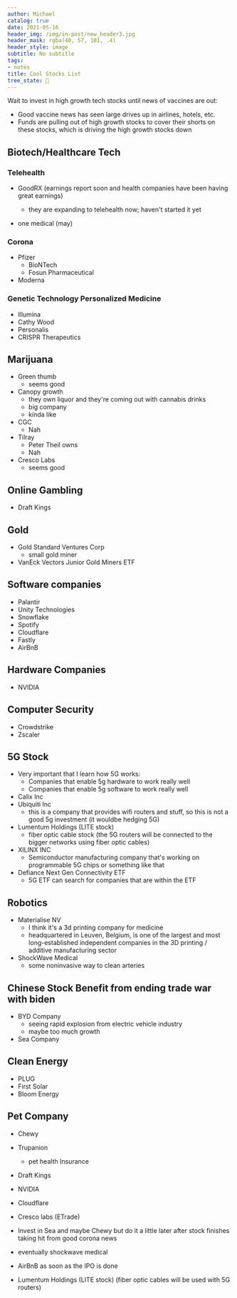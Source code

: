 ```yaml
---
author: Michael
catalog: true
date: 2021-05-16
header_img: /img/in-post/new_header3.jpg
header_mask: rgba(40, 57, 101, .4)
header_style: image
subtitle: No subtitle
tags:
- notes
title: Cool Stocks List
tree_state: 🌱
---
```


Wait to invest in high growth tech stocks until news of vaccines are out:

- Good vaccine news has seen large drives up in airlines, hotels, etc.
- Funds are pulling out of high growth stocks to cover their shorts on these stocks, which is driving the high growth stocks down

## Biotech/Healthcare Tech 

### Telehealth

- GoodRX (earnings report soon and health companies have been having great earnings)
  - they are expanding to telehealth now; haven't started it yet

- one medical (may)

### Corona

- Pfizer
  - BioNTech
  - Fosun Pharmaceutical
- Moderna

### Genetic Technology Personalized Medicine

- Illumina
- Cathy Wood
- Personalis
- CRISPR Therapeutics

## Marijuana

- Green thumb
  - seems good
- Canopy growth 
  - they own liquor and they're coming out with cannabis drinks
  - big company
  - kinda like
- CGC
  - Nah
- Tilray
  - Peter Theil owns
  - Nah
- Cresco Labs
  - seems good

## Online Gambling

- Draft Kings

## Gold

- Gold Standard Ventures Corp
  - small gold miner
- VanEck Vectors Junior Gold Miners ETF

## Software companies

- Palantir
- Unity Technologies
- Snowflake
- Spotify
- Cloudflare
- Fastly
- AirBnB

## Hardware Companies

- NVIDIA

## Computer Security

- Crowdstrike
- Zscaler

## 5G Stock

- Very important that I learn how 5G works:
  - Companies that enable 5g hardware to work really well
  - Companies that enable 5g software to work really well
- Calix Inc
- Ubiquiti Inc
  - this is a company that provides wifi routers and stuff, so this is not a good 5g investment (it wouldbe hedging 5G)
- Lumentum Holdings (LITE stock)
  - fiber optic cable stock (the 5G routers will be connected to the bigger networks using fiber optic cables)
- XILINX INC
  - Semiconductor manufacturing company that's working on programmable 5G chips or something like that
- Defiance Next Gen Connectivity ETF
  - 5G ETF can search for companies that are within the ETF

## Robotics

- Materialise NV
  - I think it's a 3d printing company for medicine
  - headquartered in Leuven, Belgium, is one of the largest and most long-established independent companies in the 3D printing / additive manufacturing sector
- ShockWave Medical
  - some noninvasive way to clean arteries

## Chinese Stock Benefit from ending trade war with biden

- BYD Company
  - seeing rapid explosion from electric vehicle industry
  - maybe too much growth
- Sea Company

## Clean Energy

- PLUG
- First Solar
- Bloom Energy

## Pet Company

- Chewy
- Trupanion
  - pet health Insurance





- Draft Kings
- NVIDIA
- Cloudflare
- Cresco labs (ETrade)





- Invest in Sea and maybe Chewy but do it a little later after stock finishes taking hit from good corona news

- eventually shockwave medical
- AirBnB as soon as the IPO is done
- Lumentum Holdings (LITE stock) (fiber optic cables will be used with 5G routers)